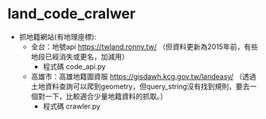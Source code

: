 # land_code_cralwer
- 抓地籍網站(有地理座標):
  - 全台：地號api https://twland.ronny.tw/
    （但資料更新為2015年前，有些地段已經消失或更名，加減用）
    - 程式碼 code_api.py
  - 高雄市：高雄地籍圖資服 https://gisdawh.kcg.gov.tw/landeasy/
    （透過土地資料查詢可以爬到geometry，但query_string沒有找到規則，要去一個對一下，比較適合少量地籍資料的抓取。）
    - 程式碼 crawler.py
